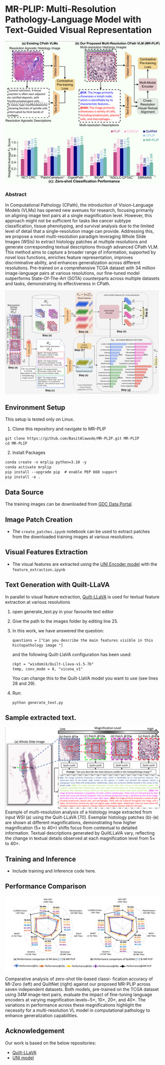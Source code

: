 # MR-PLIP: Multi-Resolution Pathology-Language Model with Text-Guided Visual Representation

![Compare MR-PLIP](./images/compare_models.png "Comparison of the Proposed MR-PLIP with existing CPath VLMs.")


### Abstract
In Computational Pathology (CPath), the introduction of Vision-Language Models (VLMs) has opened new avenues for research, focusing primarily on aligning image text pairs at a single magnification level. However, this approach might not be sufficient for tasks like cancer subtype classification, tissue phenotyping, and survival analysis due to the limited level of detail that a single-resolution image can provide. Addressing this, we propose a novel multi-resolution paradigm leveraging Whole Slide Images (WSIs) to extract histology patches at multiple resolutions and generate corresponding textual descriptions through advanced CPath VLM. This method aims to capture a broader range of information, supported by novel loss functions, enriches feature representation, improves discriminative ability, and enhances generalization across different resolutions. Pre-trained on a comprehensive TCGA dataset with 34 million image-language pairs at various resolutions, our fine-tuned model outperforms State-Of-The-Art (SOTA) counterparts across multiple datasets and tasks, demonstrating its effectiveness in CPath.

![MR-PLIP Pipeline](./images/intro.png "Outline of the proposed MR-PLIP algorithm workflow.")

## Environment Setup 

This setup is tested only on Linux.

1. Clone this repository and navigate to MR-PLIP
```
git clone https://github.com/BasitAlawode/MR-PLIP.git MR-PLIP
cd MR-PLIP
```

2. Install Packages
```
conda create -n mrplip python=3.10 -y
conda activate mrplip
pip install --upgrade pip  # enable PEP 660 support
pip install -e .
```

## Data Source

The training images can be downloaded from [GDC Data Portal](https://portal.gdc.cancer.gov).

## Image Patch Creation

 - The `create_patches.ipynb` notebook can be used to extract patches from the downloaded training images at various resolutions.

## Visual Features Extraction

 - The  visual features are extracted using the [UNI Encoder model](https://github.com/mahmoodlab/UNI) with the `feature_extraction.ipynb`

## Text Generation with Quilt-LLaVA

In parallel to visual feature extraction, [Quilt-LLaVA](https://github.com/aldraus/quilt-llava) is used for textual feature extraction at various resolutions

1. open generate_text.py in your favourite text editor

2. Give the path to the images folder by editing line 25.

3. In this work, we have answered the question:
    ```
    questions = ["Can you describe the main features visible in this histopathology image "]
    ```
    and the following Quilt-LlaVA configuration has been used:
    ```
    ckpt = "wisdomik/Quilt-Llava-v1.5-7b"
    temp, conv_mode = 0, "vicuna_v1"
    ```
    You can change this to the Quilt-LlaVA model you want to use (see lines 28 and 29). 

4. Run:

    ```
    python generate_text.py
    ```

## Sample extracted text.
![Multiresolution Text Sample](./images//multiresolution_1.png "Example of multi-resolution analysis ofa histopathology image extracted from input WSI.")
Example of multi-resolution analysis of a histology image extracted from input WSI (a) using the Quilt-LLaVA [70]. Exemplar
histology patches (b)-(e) are shown at different magnifications, demonstrating how higher magnification (5× to 40×) shifts focus from contextual to detailed information. Textual descriptions generated by QuiltLLaVA vary, reflecting the change in textual details observed at each magnification level from 5× to 40×.

## Training and Inference

- Include training and Inference code here.

## Performance Comparison

![Performance](./images/multiresolution_perfm.png "")

Comparative analysis of zero-shot tile-based classi-
fication accuracy of MI-Zero (left) and QuiltNet (right) against our proposed MR-PLIP across seven independent datasets. Both models, pre-trained on the TCGA dataset using 34M image-text pairs, evaluate the impact of fine-tuning language encoders at varying magnification levels−5×, 10×, 20×, and 40×. The variations in performance across these magnifications highlight the necessity for a multi-resolution VL model in computational pathology to enhance generalization capabilities.

## Acknowledgement
 Our work is based on the below repositories:
 - [Quilt-LLaVA](https://github.com/aldraus/quilt-llava)
 - [UNI model](https://github.com/mahmoodlab/UNI)

